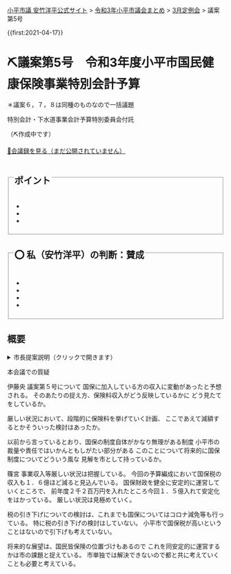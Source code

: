 <p class="breadcrumbs"><a href="https://yasutakeyohei.com/">小平市議 安竹洋平公式サイト</a> > <a href="../index.md">令和3年小平市議会まとめ</a> > <a href="./index.md">3月定例会</a> > 議案第5号</p>

{{first:2021-04-17}}

# ⛏️議案第5号　令和3年度小平市国民健康保険事業特別会計予算

＊議案６，７，８は同種のものなので一括議題

<i class="fa fa-gavel" aria-hidden="true"></i> 特別会計・下水道事業会計予算特別委員会付託

（⛏️作成中です）

<p class="read-kaigiroku"><a href="">📄会議録を見る（まだ公開されていません）</a></p>

<fieldset class="point">
  <legend>
    <h2> ポイント </h2>
  </legend>
  <ul>
    <li class="chk"></li>
    <li class="chk"></li>
    <li class="chk"></li>
  </ul>
</fieldset>

<fieldset class="sanpi">
  <legend>
    <h2>⭕️ 私（安竹洋平）の判断：賛成 </h2>
  </legend>
  <ul>
    <li></li>
    <li class="ng"></li>
    <li class="ng"></li>
    <li class="ng"></li>
  </ul>
</fieldset>

## 概要

<details>
<summary>市長提案説明（クリックで開きます）</summary>

> 

</details>


本会議での質疑

伊藤央
議案第５号について
国保に加入している方の収入に変動があったと予想される。
そのあたりの捉え方、保険料収入がどう反映しているかに
どう見たてをしているか。

厳しい状況において、段階的に保険料を挙げていく計画、
ここであえて減額するとかそういった検討はあったか。

以前から言っているとおり、国保の制度自体がかなり無理がある制度
小平市の裁量や責任ではいかんともしがたい部分がある
このことについて将来的に国保制度についてどういう風な
見解を市として持っているか。

篠宮
事業収入等厳しい状況は把握している。
今回の予算編成において国保税の収入も１．６億ほど減ると見込んでいる。
国保財政を健全に安定的に運営していくところで、
前年度２千２百万円を入れたところ今回１．５億入れて安定化をはかっている。
厳しい状況は見極めていく。

税の引き下げについての検討は、これまでも国保についてはコロナ減免等も行っている。
特に税の引き下げの検討はしていない。
小平市で国保税が高いということはないので引下げも考えていない。

将来的な展望は、国民皆保険の位置づけもあるので
これを同安定的に運営するかは市の課題と捉えている。
市単独では解決できないので都と共に考えていくことも必要と考えている。

